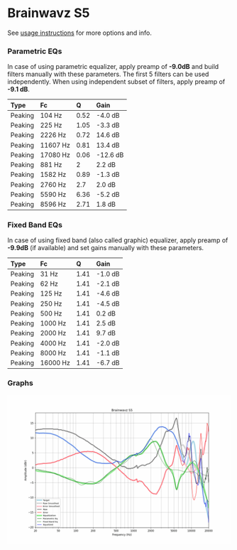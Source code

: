 # Brainwavz S5
See [usage instructions](https://github.com/jaakkopasanen/AutoEq#usage) for more options and info.

### Parametric EQs
In case of using parametric equalizer, apply preamp of **-9.0dB** and build filters manually
with these parameters. The first 5 filters can be used independently.
When using independent subset of filters, apply preamp of **-9.1 dB**.

| Type    | Fc       |    Q | Gain     |
|:--------|:---------|:-----|:---------|
| Peaking | 104 Hz   | 0.52 | -4.0 dB  |
| Peaking | 225 Hz   | 1.05 | -3.3 dB  |
| Peaking | 2226 Hz  | 0.72 | 14.6 dB  |
| Peaking | 11607 Hz | 0.81 | 13.4 dB  |
| Peaking | 17080 Hz | 0.06 | -12.6 dB |
| Peaking | 881 Hz   | 2    | 2.2 dB   |
| Peaking | 1582 Hz  | 0.89 | -1.3 dB  |
| Peaking | 2760 Hz  | 2.7  | 2.0 dB   |
| Peaking | 5590 Hz  | 6.36 | -5.2 dB  |
| Peaking | 8596 Hz  | 2.71 | 1.8 dB   |

### Fixed Band EQs
In case of using fixed band (also called graphic) equalizer, apply preamp of **-9.9dB**
(if available) and set gains manually with these parameters.

| Type    | Fc       |    Q | Gain    |
|:--------|:---------|:-----|:--------|
| Peaking | 31 Hz    | 1.41 | -1.0 dB |
| Peaking | 62 Hz    | 1.41 | -2.1 dB |
| Peaking | 125 Hz   | 1.41 | -4.6 dB |
| Peaking | 250 Hz   | 1.41 | -4.5 dB |
| Peaking | 500 Hz   | 1.41 | 0.2 dB  |
| Peaking | 1000 Hz  | 1.41 | 2.5 dB  |
| Peaking | 2000 Hz  | 1.41 | 9.7 dB  |
| Peaking | 4000 Hz  | 1.41 | -2.0 dB |
| Peaking | 8000 Hz  | 1.41 | -1.1 dB |
| Peaking | 16000 Hz | 1.41 | -6.7 dB |

### Graphs
![](./Brainwavz%20S5.png)